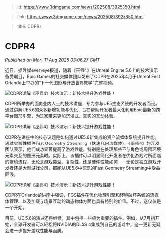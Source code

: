 > id: https://www.3dmgame.com/news/202508/3925350.html

> link: https://www.3dmgame.com/news/202508/3925350.html

> title: CDPR4

# CDPR4
_Published on Mon, 11 Aug 2025 03:06:27 GMT_

近日，据外媒everyeye报道，随着《巫师4》在Unreal Engine 5.6上的技术演示备受瞩目，Epic Games的社交媒体团队发布了CDPR在2025年4月于Unreal Fest Orlando上举办的“下一代图形与开放世界教学”完整视频。

![CDPR详解《巫师4》技术演示：新技术提升游戏性能！](https://img.3dmgame.com/uploads/images/news/20250811/1754881719_319289_jpeg_r.jpeg)

CDPR所举办的面向业内人士的技术讲座，专为参与UE5生态系统的开发者而设。通过讲解UE5.6的众多新增功能与优化，旨在帮助开发者最大化利用Epic最新的跨平台图形引擎，为玩家带来更加沉浸式、真实的互动体验。

![CDPR详解《巫师4》技术演示：新技术提升游戏性能！](https://img.3dmgame.com/uploads/images/news/20250811/1754881726_806817_jpeg_r.jpeg)

CDPR在讲座中的核心议题是如何通过UE5.6新集成的资产流媒体系统提升性能。通过实验性插件Fast Geometry Streaming（快速几何流媒体），《巫师4》的开发团队表示，他们成功显著提高了游戏性能，特别是在处理那些不与角色或周围环境元素交互的图形元素时。实际上，该插件可以明显简化开发者在优化游戏时所面临的繁琐流程，无论是游戏类型、复杂性，还是硬件性能如何——无论是独立游戏开发者还是大型游戏公司，都能从UE5.6中实现的Fast Geometry Streaming中受益匪浅。

![CDPR详解《巫师4》技术演示：新技术提升游戏性能！](https://img.3dmgame.com/uploads/images/news/20250811/1754881733_711799.jpeg)

CDPR在Orlando的讲座中强调，FGS插件在优化物理引擎和环境破坏系统的流媒体管理、以及加载与场景互动的动态物体方面也具有特别的价值。不过，这仅仅是一个开始。

目前，UE 5.6的演进还将继续，其中包括一些极为重要的插件。例如，从7月初开始，全球开发者可以轻松将NVIDIA的DLSS 4集成到自己的游戏中，这一更新无疑会进一步提升游戏性能与画质。
